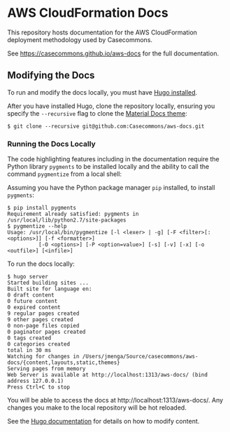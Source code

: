 # AWS CloudFormation Docs

This repository hosts documentation for the AWS CloudFormation deployment methodology used by Casecommons.

See https://casecommons.github.io/aws-docs for the full documentation.

## Modifying the Docs

To run and modify the docs locally, you must have [Hugo installed](https://gohugo.io/#action).

After you have installed Hugo, clone the repository locally, ensuring you specify the `--recursive` flag to clone the [Material Docs theme](https://github.com/digitalcraftsman/hugo-material-docs/):

```
$ git clone --recursive git@github.com:Casecommons/aws-docs.git
```

### Running the Docs Locally

The code highlighting features including in the documentation require the Python library `pygments` to be installed locally and the ability to call the command `pygmentize` from a local shell:

Assuming you have the Python package manager `pip` installed, to install `pygments`:

```
$ pip install pygments
Requirement already satisfied: pygments in /usr/local/lib/python2.7/site-packages
$ pygmentize --help
Usage: /usr/local/bin/pygmentize [-l <lexer> | -g] [-F <filter>[:<options>]] [-f <formatter>]
          [-O <options>] [-P <option=value>] [-s] [-v] [-x] [-o <outfile>] [<infile>]
```

To run the docs locally:

```
$ hugo server
Started building sites ...
Built site for language en:
0 draft content
0 future content
0 expired content
9 regular pages created
9 other pages created
0 non-page files copied
0 paginator pages created
0 tags created
0 categories created
total in 30 ms
Watching for changes in /Users/jmenga/Source/casecommons/aws-docs/{content,layouts,static,themes}
Serving pages from memory
Web Server is available at http://localhost:1313/aws-docs/ (bind address 127.0.0.1)
Press Ctrl+C to stop
```

You will be able to access the docs at http://localhost:1313/aws-docs/.  Any changes you make to the local repository will be hot reloaded.

See the [Hugo documentation](https://gohugo.io/overview/introduction/) for details on how to modify content.


